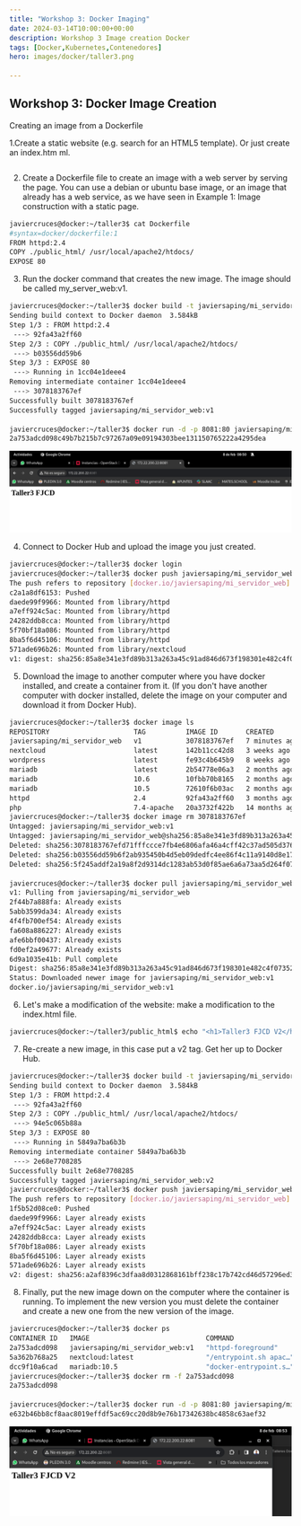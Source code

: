 ```yaml
---
title: "Workshop 3: Docker Imaging"
date: 2024-03-14T10:00:00+00:00
description: Workshop 3 Image creation Docker
tags: [Docker,Kubernetes,Contenedores]
hero: images/docker/taller3.png

---
```


## Workshop 3: Docker Image Creation

Creating an image from a Dockerfile

1.Create a static website (e.g. search for an HTML5 template). Or just create an index.htm ml.

```bash

```

2. Create a Dockerfile file to create an image with a web server by serving the page. You can use a debian or ubuntu base image, or an image that already has a web service, as we have seen in Example 1: Image construction with a static page.

```bash
javiercruces@docker:~/taller3$ cat Dockerfile 
#syntax=docker/dockerfile:1
FROM httpd:2.4
COPY ./public_html/ /usr/local/apache2/htdocs/
EXPOSE 80

```

3. Run the docker command that creates the new image. The image should be called my_server_web:v1.

```bash
javiercruces@docker:~/taller3$ docker build -t javiersaping/mi_servidor_web:v1 .
Sending build context to Docker daemon  3.584kB
Step 1/3 : FROM httpd:2.4
 ---> 92fa43a2ff60
Step 2/3 : COPY ./public_html/ /usr/local/apache2/htdocs/
 ---> b03556dd59b6
Step 3/3 : EXPOSE 80
 ---> Running in 1cc04e1deee4
Removing intermediate container 1cc04e1deee4
 ---> 3078183767ef
Successfully built 3078183767ef
Successfully tagged javiersaping/mi_servidor_web:v1

javiercruces@docker:~/taller3$ docker run -d -p 8081:80 javiersaping/mi_servidor_web:v1
2a753adcd098c49b7b215b7c97267a09e09194303bee131150765222a4295dea

```

![](/docker/taller3/img/Pasted_image_20240208085015.png)


4. Connect to Docker Hub and upload the image you just created.

```bash
javiercruces@docker:~/taller3$ docker login
javiercruces@docker:~/taller3$ docker push javiersaping/mi_servidor_web:v1
The push refers to repository [docker.io/javiersaping/mi_servidor_web]
c2a1a8df6153: Pushed 
daede99f9966: Mounted from library/httpd 
a7eff924c5ac: Mounted from library/httpd 
24282ddb8cca: Mounted from library/httpd 
5f70bf18a086: Mounted from library/httpd 
8ba5f6d45106: Mounted from library/httpd 
571ade696b26: Mounted from library/nextcloud 
v1: digest: sha256:85a8e341e3fd89b313a263a45c91ad846d673f198301e482c4f07352aef8bd42 size: 1779
```

5. Download the image to another computer where you have docker installed, and create a container from it. (If you don't have another computer with docker installed, delete the image on your computer and download it from Docker Hub).

```bash
javiercruces@docker:~/taller3$ docker image ls 
REPOSITORY                     TAG          IMAGE ID       CREATED         SIZE
javiersaping/mi_servidor_web   v1           3078183767ef   7 minutes ago   167MB
nextcloud                      latest       142b11cc42d8   3 weeks ago     1.21GB
wordpress                      latest       fe93c4b645b9   8 weeks ago     739MB
mariadb                        latest       2b54778e06a3   2 months ago    404MB
mariadb                        10.6         10fbb70b8165   2 months ago    396MB
mariadb                        10.5         72610f6b03ac   2 months ago    393MB
httpd                          2.4          92fa43a2ff60   3 months ago    167MB
php                            7.4-apache   20a3732f422b   14 months ago   453MB
javiercruces@docker:~/taller3$ docker image rm 3078183767ef
Untagged: javiersaping/mi_servidor_web:v1
Untagged: javiersaping/mi_servidor_web@sha256:85a8e341e3fd89b313a263a45c91ad846d673f198301e482c4f07352aef8bd42
Deleted: sha256:3078183767efd71fffccce7fb4e6806afa46a4cff42c37ad505d376e0b842108
Deleted: sha256:b03556dd59b6f2ab935450b4d5eb09dedfc4ee86f4c11a9140d8e17f89d89a73
Deleted: sha256:5f245addf2a19a8f2d9314dc1283ab53d0f85ae6a6a73aa5d264f070f0d71e01

javiercruces@docker:~/taller3$ docker pull javiersaping/mi_servidor_web:v1
v1: Pulling from javiersaping/mi_servidor_web
2f44b7a888fa: Already exists 
5abb3599da34: Already exists 
4f4fb700ef54: Already exists 
fa608a886227: Already exists 
afe6bbf00437: Already exists 
fd0ef2a49677: Already exists 
6d9a1035e41b: Pull complete 
Digest: sha256:85a8e341e3fd89b313a263a45c91ad846d673f198301e482c4f07352aef8bd42
Status: Downloaded newer image for javiersaping/mi_servidor_web:v1
docker.io/javiersaping/mi_servidor_web:v1

```

6. Let's make a modification of the website: make a modification to the index.html file.

```bash
javiercruces@docker:~/taller3/public_html$ echo "<h1>Taller3 FJCD V2</h1>" > index.html
```

7. Re-create a new image, in this case put a v2 tag. Get her up to Docker Hub.

```bash
javiercruces@docker:~/taller3$ docker build -t javiersaping/mi_servidor_web:v2 .
Sending build context to Docker daemon  3.584kB
Step 1/3 : FROM httpd:2.4
 ---> 92fa43a2ff60
Step 2/3 : COPY ./public_html/ /usr/local/apache2/htdocs/
 ---> 94e5c065b88a
Step 3/3 : EXPOSE 80
 ---> Running in 5849a7ba6b3b
Removing intermediate container 5849a7ba6b3b
 ---> 2e68e7708285
Successfully built 2e68e7708285
Successfully tagged javiersaping/mi_servidor_web:v2
javiercruces@docker:~/taller3$ docker push javiersaping/mi_servidor_web:v2
The push refers to repository [docker.io/javiersaping/mi_servidor_web]
1f5b52d08ce0: Pushed 
daede99f9966: Layer already exists 
a7eff924c5ac: Layer already exists 
24282ddb8cca: Layer already exists 
5f70bf18a086: Layer already exists 
8ba5f6d45106: Layer already exists 
571ade696b26: Layer already exists 
v2: digest: sha256:a2af8396c3dfaa8d0312868161bff238c17b742cd46d57296ed304a9495b2a7a size: 1779

```

8. Finally, put the new image down on the computer where the container is running. To implement the new version you must delete the container and create a new one from the new version of the image.

```bash
javiercruces@docker:~/taller3$ docker ps
CONTAINER ID   IMAGE                             COMMAND                  CREATED         STATUS         PORTS                                   NAMES
2a753adcd098   javiersaping/mi_servidor_web:v1   "httpd-foreground"       3 minutes ago   Up 3 minutes   0.0.0.0:8081->80/tcp, :::8081->80/tcp   nervous_lewin
5a362b768a25   nextcloud:latest                  "/entrypoint.sh apac…"   2 weeks ago     Up 2 weeks     0.0.0.0:8080->80/tcp, :::8080->80/tcp   nextcloud
dcc9f10a6cad   mariadb:10.5                      "docker-entrypoint.s…"   2 weeks ago     Up 2 weeks     3306/tcp                                wp_db
javiercruces@docker:~/taller3$ docker rm -f 2a753adcd098
2a753adcd098

javiercruces@docker:~/taller3$ docker run -d -p 8081:80 javiersaping/mi_servidor_web:v2
e632b46bb8cf8aac8019effdf5ac69cc20d8b9e76b17342638bc4858c63aef32

```


![](/docker/taller3/img/Pasted_image_20240208085341.png)

